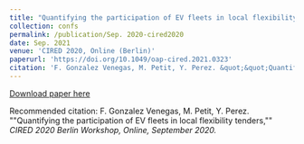 ```yaml
---
title: "Quantifying the participation of EV fleets in local flexibility tenders"
collection: confs
permalink: /publication/Sep. 2020-cired2020
date: Sep. 2021
venue: 'CIRED 2020, Online (Berlin)'
paperurl: 'https://doi.org/10.1049/oap-cired.2021.0323'
citation: 'F. Gonzalez Venegas, M. Petit, Y. Perez. &quot;&quot;Quantifying the participation of EV fleets in local flexibility tenders,&quot;&quot; <i>CIRED 2020 Berlin Workshop<i>, Online, September 2020.'
---
```


<a href='https://doi.org/10.1049/oap-cired.2021.0323'>Download paper here</a>

Recommended citation: F. Gonzalez Venegas, M. Petit, Y. Perez. &quot;&quot;Quantifying the participation of EV fleets in local flexibility tenders,&quot;&quot; <i>CIRED 2020 Berlin Workshop<i>, Online, September 2020.